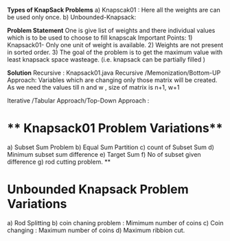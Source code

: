 **__Types of KnapSack Problems__**
a) Knapscak01 :  Here all the weights are can be used only once. 
b) Unbounded-Knapsack: 

**Problem Statement**
One is give list of weights and there individual values which is to be used to choose to fill knapscak
  Important Points: 
 	1) Knapsack01- Only one unit of weight is available. 
 	2) Weights are not present in sorted order.
 	3) The goal of the problem is to get the maximum value with least knapsack space wasteage. (i.e. knapsack can be partially filled )  
 

**Solution**
Recursive : Knapsack01.java
Recursive /Memonization/Bottom-UP Approach: 
	Variables which are changing only those matrix will be created.
	As we need the values till n and w , size of matrix is n+1, w+1
	
Iterative /Tabular Approach/Top-Down Approach :

** Knapsack01 Problem Variations**
===================================
a) Subset Sum Problem
b) Equal Sum Partition
c) count of Subset Sum
d) Minimum subset sum difference
e) Target Sum 
f) No of subset given difference
g) rod cutting problem. **
  
**Unbounded Knapsack Problem Variations**
==========================================
a) Rod Splitting
b) coin chaning problem : Mimimum number of coins
c) Coin changing : Maximum number of coins
d) Maximum ribbion cut.